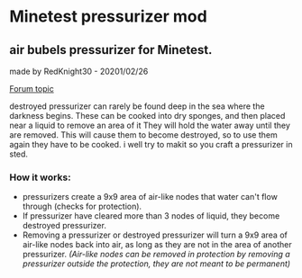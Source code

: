 # Minetest pressurizer mod
## air bubels pressurizer for Minetest.

made by RedKnight30 - 20201/02/26

[Forum topic](https://forum.minetest.net/viewtopic.php?f=9&t=20729)

destroyed pressurizer can rarely be found deep in the sea where the darkness begins.
These can be cooked into dry sponges, and then placed near a liquid to remove an area of it
They will hold the water away until they are removed.
This will cause them to become destroyed, so to use them again they have to be cooked. i well try to makit so you craft a pressurizer in sted. 

### How it works:
* pressurizers create a 9x9 area of air-like nodes that water can't flow through (checks for protection).
* If pressurizer have cleared more than 3 nodes of liquid, they become destroyed pressurizer.
* Removing a pressurizer or destroyed pressurizer will turn a 9x9 area of air-like nodes back into air, as long as they are not in the area of another pressurizer.
*(Air-like nodes can be removed in protection by removing a pressurizer outside the protection, they are not meant to be permanent)*
